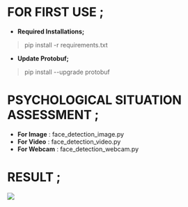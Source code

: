 # FOR FIRST USE ;

- **Required Installations;**
 > pip install -r requirements.txt
	
- **Update Protobuf;**
 > pip install --upgrade protobuf


# PSYCHOLOGICAL SITUATION ASSESSMENT ;

- **For Image**  :  face_detection_image.py
- **For Video**  :  face_detection_video.py
- **For Webcam** :  face_detection_webcam.py

# RESULT ;

![](https://i.hizliresim.com/0wYVU8.png)
